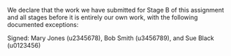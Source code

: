 We declare that the work we have submitted for Stage B of this assignment and all stages before it is entirely our own work, with the following documented exceptions:

Signed: Mary Jones (u2345678), Bob Smith (u3456789), and Sue Black (u0123456)
